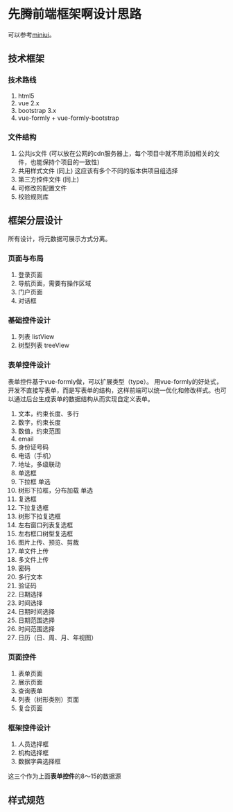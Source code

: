 
# 先腾前端框架啊设计思路

可以参考[miniui](http://www.miniui.com/demo/)。

## 技术框架
 
### 技术路线

1. html5 
2. vue 2.x
3. bootstrap 3.x
4. vue-formly + vue-formly-bootstrap

### 文件结构

1. 公共js文件 (可以放在公网的cdn服务器上，每个项目中就不用添加相关的文件，也能保持个项目的一致性)
2. 共用样式文件 (同上) 这应该有多个不同的版本供项目组选择
3. 第三方控件文件 (同上)
4. 可修改的配置文件
5. 校验规则库

## 框架分层设计

所有设计，将元数据可展示方式分离。

### 页面与布局

1. 登录页面
2. 导航页面，需要有操作区域
3. 门户页面
4. 对话框

### 基础控件设计

1. 列表 listView
2. 树型列表 treeView

### 表单控件设计
表单控件基于vue-formly做，可以扩展类型（type）。 用vue-formly的好处式，开发不直接写表单，而是写表单的结构，这样前端可以统一优化和修改样式。也可以通过后台生成表单的数据结构从而实现自定义表单。

1. 文本，约束长度、多行
2. 数字，约束长度
3. 数值，约束范围
4. email
5. 身份证号码
6. 电话（手机）
7. 地址，多级联动
8. 单选框
9. 下拉框 单选
10. 树形下拉框，分布加载 单选
11. 复选框
12. 下拉复选框
13. 树形下拉复选框
14. 左右窗口列表复选框
15. 左右框口树型复选框
16. 图片上传、预览、剪裁
17. 单文件上传
18. 多文件上传 
19. 密码
20. 多行文本
21. 验证码
22. 日期选择
23. 时间选择
24. 日期时间选择
25. 日期范围选择
26. 时间范围选择
27. 日历（日、周、月、年视图）

### 页面控件

1. 表单页面
2. 展示页面
3. 查询表单
4. 列表（树形类别）页面
5. 复合页面

### 框架控件设计

1. 人员选择框
2. 机构选择框
3. 数据字典选择框

这三个作为上面**表单控件**的8～15的数据源
## 样式规范


